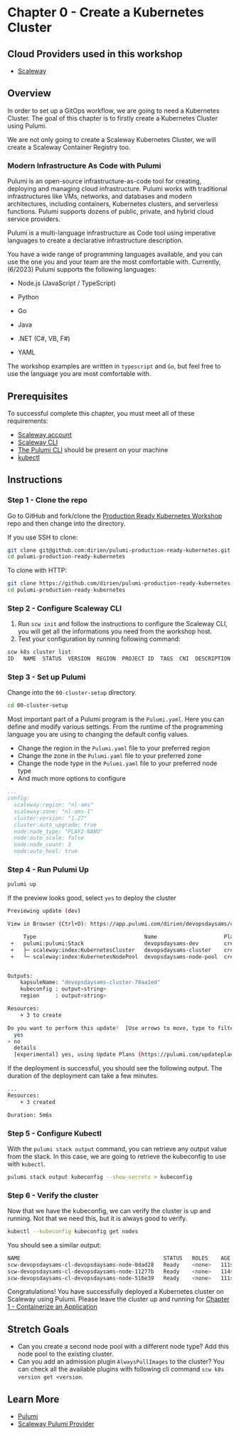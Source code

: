 # Chapter 0 - Create a Kubernetes Cluster

## Cloud Providers used in this workshop

- [Scaleway](https://www.scaleway.com/en/)

## Overview

In order to set up a GitOps workflow, we are going to need a Kubernetes Cluster. The goal of this chapter is to firstly
create a Kubernetes Cluster using Pulumi.

We are not only going to create a Scaleway Kubernetes Cluster, we will create a Scaleway Container Registry too.

### Modern Infrastructure As Code with Pulumi

Pulumi is an open-source infrastructure-as-code tool for creating, deploying and managing cloud
infrastructure. Pulumi works with traditional infrastructures like VMs, networks, and databases and modern
architectures, including containers, Kubernetes clusters, and serverless functions. Pulumi supports dozens of public,
private, and hybrid cloud service providers.

Pulumi is a multi-language infrastructure as Code tool using imperative languages to create a declarative
infrastructure description.

You have a wide range of programming languages available, and you can use the one you and your team are the most
comfortable with. Currently, (6/2023) Pulumi supports the following languages:

* Node.js (JavaScript / TypeScript)

* Python

* Go

* Java

* .NET (C#, VB, F#)

* YAML

The workshop examples are written in `typescript` and `Go`, but feel free to use the language you are most comfortable
with.

## Prerequisites

To successful complete this chapter, you must meet all of these requirements:

- [Scaleway account](https://console.scaleway.com/register)
- [Scaleway CLI](https://www.scaleway.com/en/cli/)
- [The Pulumi CLI](https://www.pulumi.com/docs/get-started/install/) should be present on your machine
- [kubectl](https://kubernetes.io/docs/tasks/tools/#kubectl)

## Instructions

### Step 1 - Clone the repo

Go to GitHub and fork/clone the [Production Ready Kubernetes Workshop](pulumi-production-ready-kubernetes)
repo and then change into the directory.

If you use SSH to clone:

```bash
git clone git@github.com:dirien/pulumi-production-ready-kubernetes.git
cd pulumi-production-ready-kubernetes
```

To clone with HTTP:

```bash
git clone https://github.com/dirien/pulumi-production-ready-kubernetes.git
cd pulumi-production-ready-kubernetes
```

### Step 2 - Configure Scaleway CLI

1. Run `scw init` and follow the instructions to configure the Scaleway CLI, you will get all the informations you need
   from the workshop host.
1. Test your configuration by running following command:

```bash
scw k8s cluster list
ID   NAME  STATUS  VERSION  REGION  PROJECT ID  TAGS  CNI  DESCRIPTION  CLUSTER URL  CREATED AT  UPDATED AT  TYPE
```

### Step 3 - Set up Pulumi

Change into the `00-cluster-setup` directory.

```bash
cd 00-cluster-setup
```

Most important part of a Pulumi program is the `Pulumi.yaml`. Here you can define and modify various settings. From
the runtime of the programming language you are using to changing the default config values.

- Change the region in the `Pulumi.yaml` file to your preferred region
- Change the zone in the `Pulumi.yaml` file to your preferred zone
- Change the node type in the `Pulumi.yaml` file to your preferred node type
- And much more options to configure

```yaml
...
config:
  scaleway:region: "nl-ams"
  scaleway:zone: "nl-ams-1"
  cluster:version: "1.27"
  cluster:auto_upgrade: true
  node:node_type: "PLAY2-NANO"
  node:auto_scale: false
  node:node_count: 3
  node:auto_heal: true
```

### Step 4 - Run Pulumi Up

```bash
pulumi up
```

If the preview looks good, select `yes` to deploy the cluster

```bash
Previewing update (dev)

View in Browser (Ctrl+O): https://app.pulumi.com/dirien/devopsdaysams/dev/previews/aaf2d43a-2ee9-4d8c-9b8c-c66d211dbd21

     Type                                  Name                     Plan       
 +   pulumi:pulumi:Stack                   devopsdaysams-dev        create     
 +   ├─ scaleway:index:KubernetesCluster   devopsdaysams-cluster    create     
 +   └─ scaleway:index:KubernetesNodePool  devopsdaysams-node-pool  create     


Outputs:
    kapsuleName: "devopsdaysams-cluster-70aa1ed"
    kubeconfig : output<string>
    region     : output<string>

Resources:
    + 3 to create

Do you want to perform this update?  [Use arrows to move, type to filter]
  yes
> no
  details
  [experimental] yes, using Update Plans (https://pulumi.com/updateplans)
```

If the deployment is successful, you should see the following output. The duration of the deployment can take a few
minutes.

```bash
...
Resources:
    + 3 created

Duration: 5m6s
```

### Step 5 - Configure Kubectl

With the `pulumi stack output` command, you can retrieve any output value from the stack. In this case, we are going to
retrieve the kubeconfig to use with `kubectl`.

```bash
pulumi stack output kubeconfig --show-secrets > kubeconfig 
```

### Step 6 - Verify the cluster

Now that we have the kubeconfig, we can verify the cluster is up and running. Not that we need this, but it is always
good to verify.

```bash
kubectl --kubeconfig kubeconfig get nodes
```

You should see a similar output:

```bash
NAME                                             STATUS   ROLES    AGE    VERSION
scw-devopsdaysams-cl-devopsdaysams-node-0dad28   Ready    <none>   111s   v1.27.2
scw-devopsdaysams-cl-devopsdaysams-node-11277b   Ready    <none>   114s   v1.27.2
scw-devopsdaysams-cl-devopsdaysams-node-516e39   Ready    <none>   111s   v1.27.2
```

Congratulations! You have successfully deployed a Kubernetes cluster on Scaleway using Pulumi. Please leave the cluster
up and running for [Chapter 1 - Containerize an Application](./01-app-setup.md)

## Stretch Goals

- Can you create a second node pool with a different node type? Add this node pool to the existing cluster.
- Can you add an admission plugin `AlwaysPullImages` to the cluster? You can check all the available plugins with
  following cli command `scw k8s version get <version`.

## Learn More

- [Pulumi](https://www.pulumi.com/)
- [Scaleway Pulumi Provider](https://www.pulumi.com/registry/packages/scaleway/)
